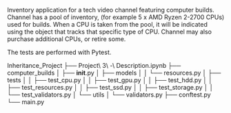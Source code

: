 Inventory application for a tech video channel featuring computer builds.
Channel has a pool of inventory, (for example 5 x AMD Ryzen 2-2700 CPUs) used for builds.
When a CPU is taken from the pool, it will be indicated using the object that tracks that 
specific type of CPU. Channel may also purchase additional CPUs, or retire some.

The tests are performed with Pytest.

Inheritance_Project
├── Project\ 3\ -\ Description.ipynb
├── computer_builds
│   ├── __init__.py
│   ├── models
│   │   └── resources.py
│   ├── tests
│   │   ├── test_cpu.py
│   │   ├── test_gpu.py
│   │   ├── test_hdd.py
│   │   ├── test_resources.py
│   │   ├── test_ssd.py
│   │   ├── test_storage.py
│   │   └── test_validators.py
│   └── utils
│       └── validators.py
├── conftest.py
└── main.py